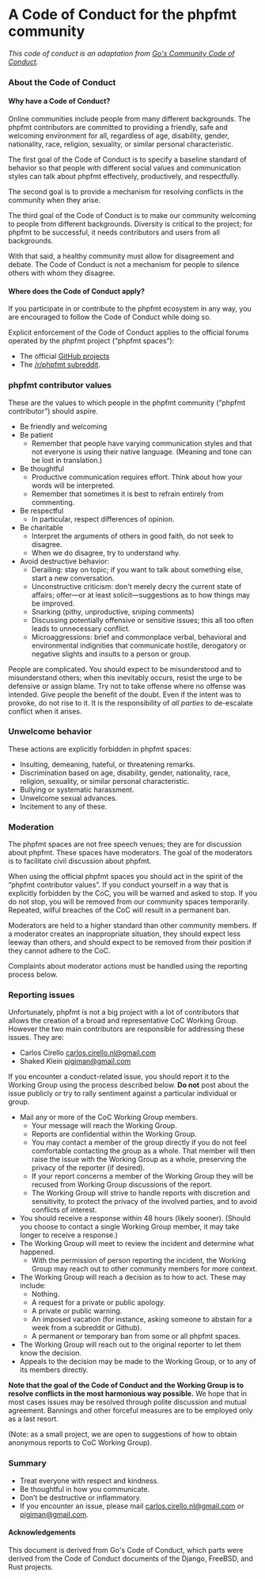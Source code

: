 # A Code of Conduct for the phpfmt community

*This code of conduct is an adaptation from [Go's Community Code of Conduct](https://golang.org/conduct).*

### About the Code of Conduct

#### Why have a Code of Conduct?

Online communities include people from many different backgrounds.
The phpfmt contributors are committed to providing a friendly, safe and 
welcoming environment for all, regardless of age, disability, gender, 
nationality, race, religion, sexuality, or similar personal characteristic.

The first goal of the Code of Conduct is to specify a baseline standard
of behavior so that people with different social values and communication
styles can talk about phpfmt effectively, productively, and respectfully.

The second goal is to provide a mechanism for resolving conflicts in the
community when they arise.

The third goal of the Code of Conduct is to make our community welcoming to
people from different backgrounds.
Diversity is critical to the project; for phpfmt to be successful, it needs
contributors and users from all backgrounds.

With that said, a healthy community must allow for disagreement and debate.
The Code of Conduct is not a mechanism for people to silence others with whom
they disagree.

#### Where does the Code of Conduct apply?

If you participate in or contribute to the phpfmt ecosystem in any way,
you are encouraged to follow the Code of Conduct while doing so.

Explicit enforcement of the Code of Conduct applies to the
official forums operated by the phpfmt project (“phpfmt spaces”):
- The official [GitHub projects](https://github.com/phpfmt/)
- The [/r/phpfmt subreddit](https://reddit.com/r/phpfmt).

### phpfmt contributor values

These are the values to which people in the phpfmt community 
(“phpfmt contributor”) should aspire.

* Be friendly and welcoming
* Be patient
   * Remember that people have varying communication styles and that not
     everyone is using their native language.
     (Meaning and tone can be lost in translation.)
* Be thoughtful
   * Productive communication requires effort.
     Think about how your words will be interpreted.
   * Remember that sometimes it is best to refrain entirely from commenting.
* Be respectful
   * In particular, respect differences of opinion.
* Be charitable
   * Interpret the arguments of others in good faith, do not seek to disagree.
   * When we do disagree, try to understand why.
* Avoid destructive behavior:
   * Derailing: stay on topic; if you want to talk about something else,
     start a new conversation.
   * Unconstructive criticism: don't merely decry the current state of affairs;
     offer—or at least solicit—suggestions as to how things may be improved.
   * Snarking (pithy, unproductive, sniping comments)
   * Discussing potentially offensive or sensitive issues;
     this all too often leads to unnecessary conflict.
   * Microaggressions: brief and commonplace verbal, behavioral and
     environmental indignities that communicate hostile, derogatory or negative
     slights and insults to a person or group.

People are complicated.
You should expect to be misunderstood and to misunderstand others;
when this inevitably occurs, resist the urge to be defensive or assign blame.
Try not to take offense where no offense was intended.
Give people the benefit of the doubt.
Even if the intent was to provoke, do not rise to it.
It is the responsibility of *all parties* to de-escalate conflict when it arises.

### Unwelcome behavior

These actions are explicitly forbidden in phpfmt spaces:

* Insulting, demeaning, hateful, or threatening remarks.
* Discrimination based on age, disability, gender, nationality, race,
  religion, sexuality, or similar personal characteristic.
* Bullying or systematic harassment.
* Unwelcome sexual advances.
* Incitement to any of these.

### Moderation

The phpfmt spaces are not free speech venues; they are for discussion about 
phpfmt. 
These spaces have moderators.
The goal of the moderators is to facilitate civil discussion about phpfmt.

When using the official phpfmt spaces you should act in the spirit of the 
“phpfmt contributor values”.
If you conduct yourself in a way that is explicitly forbidden by the CoC,
you will be warned and asked to stop.
If you do not stop, you will be removed from our community spaces temporarily.
Repeated, wilful breaches of the CoC will result in a permanent ban.

Moderators are held to a higher standard than other community members.
If a moderator creates an inappropriate situation, they should expect less
leeway than others, and should expect to be removed from their position if they
cannot adhere to the CoC.

Complaints about moderator actions must be handled using the reporting process
below.

### Reporting issues

Unfortunately, phpfmt is not a big project with a lot of contributors that 
allows the creation of a broad and representative CoC Working Group. 
However the two main contributors are responsible for addressing these issues. 
They are:
* Carlos Cirello <carlos.cirello.nl@gmail.com>
* Shaked Klein <pigiman@gmail.com>

If you encounter a conduct-related issue, you should report it to the
Working Group using the process described below.
**Do not** post about the issue publicly or try to rally sentiment against a
particular individual or group.

* Mail any or more of the CoC Working Group members.
   * Your message will reach the Working Group.
   * Reports are confidential within the Working Group.
   * You may contact a member of the group directly if you do not feel
     comfortable contacting the group as a whole. That member will then raise
     the issue with the Working Group as a whole, preserving the privacy of the
     reporter (if desired).
   * If your report concerns a member of the Working Group they will be recused
     from Working Group discussions of the report.
   * The Working Group will strive to handle reports with discretion and
     sensitivity, to protect the privacy of the involved parties,
     and to avoid conflicts of interest.
* You should receive a response within 48 hours (likely sooner).
  (Should you choose to contact a single Working Group member,
  it may take longer to receive a response.)
* The Working Group will meet to review the incident and determine what happened.
   * With the permission of person reporting the incident, the Working Group
     may reach out to other community members for more context.
* The Working Group will reach a decision as to how to act. These may include:
   * Nothing.
   * A request for a private or public apology.
   * A private or public warning.
   * An imposed vacation (for instance, asking someone to abstain for a week
     from a subreddit or Github).
   * A permanent or temporary ban from some or all phpfmt spaces.
* The Working Group will reach out to the original reporter to let them know
  the decision.
* Appeals to the decision may be made to the Working Group,
  or to any of its members directly.

**Note that the goal of the Code of Conduct and the Working Group is to resolve
conflicts in the most harmonious way possible.**
We hope that in most cases issues may be resolved through polite discussion and
mutual agreement.
Bannings and other forceful measures are to be employed only as a last resort.

(Note: as a small project, we are open to suggestions of how to obtain anonymous
reports to CoC Working Group).

### Summary

* Treat everyone with respect and kindness.
* Be thoughtful in how you communicate.
* Don’t be destructive or inflammatory.
* If you encounter an issue, please mail <carlos.cirello.nl@gmail.com> or <pigiman@gmail.com>.

#### Acknowledgements

This document is derived from Go's Code of Conduct, which parts were derived 
from the Code of Conduct documents of the Django, FreeBSD, and Rust projects.

